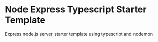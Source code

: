 # Node Express Typescript Starter Template

Express node.js server starter template using typescript and nodemon
